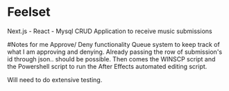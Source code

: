 # Feelset
Next.js - React - Mysql CRUD Application to receive music submissions



#Notes for me
Approve/ Deny functionality
Queue system to keep track of what I am approving and denying. Already passing the row of submission's id through json.. should be possible.
Then comes the WINSCP script and the Powershell script to run the After Effects automated editing script.

Will need to do extensive testing.